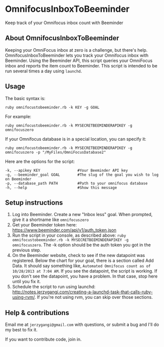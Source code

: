 OmnifocusInboxToBeeminder
=========================

Keep track of your Omnifocus inbox count with Beeminder

## About OmnifocusInboxToBeeminder
Keeping your OmniFocus inbox at zero is a challenge, but there's help. OmnifocusInboxToBeeminder lets you track your Omnifocus inbox with Beeminder. Using the Beeminder API, this script queries your OmniFocus inbox and reports the item count to Beeminder. This script is intended to be run several times a day using ```launchd```.

## Usage
The basic syntax is:
```
ruby omnifocustobeeminder.rb -k KEY -g GOAL
```
For example:
```
ruby omnifocustobeeminder.rb -k MYSECRETBEEMINDERAPIKEY -g omnifocuszero
```
If your Omnifocus database is in a special location, you can specify it:
```
ruby omnifocustobeeminder.rb -k MYSECRETBEEMINDERAPIKEY -g omnifocuszero -p "/MyFiles/OmniFocusDatabase2" 
```
Here are the options for the script:
```
-k, --apikey KEY                 #Your Beeminder API key
-g, --beeminder_goal GOAL        #The slug of the goal you wish to log on Beeminder
-p, --database_path PATH         #Path to your omnifocus database
-h, --help                       #Show this message
```

## Setup instructions

1. Log into Beeminder. Create a new "Inbox less" goal. When prompted, give it a shortname like ```omnifocuszero```
1. Get your Beeminder token here: https://www.beeminder.com/api/v1/auth_token.json
1. Run the script in your console, as described above: ```ruby omnifocustobeeminder.rb -k MYSECRETBEEMINDERAPIKEY -g omnifocuszero```. The -k option should be the auth token you got in the previous step.
1. On the Beeminder website, check to see if the new datapoint was registered. Below the chart for your goal, there is a section called Add Data. It should say something like, ```Automated Omnifocus count as of 10/28/2013 at 7:04 AM```. If you see the datapoint, the script is working. If you don't see the datapoint, you have a problem. In that case, stop here until you fix it.
1. Schedule the script to run using launchd: http://notes.jerzygangi.com/creating-a-launchd-task-that-calls-ruby-using-rvm/. If you're not using rvm, you can skip over those sections.

## Help & contributions
Email me at ```jerzygangi@gmail.com``` with questions, or submit a bug and I'll do my best to fix it.

If you want to contribute code, join in.